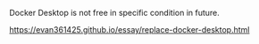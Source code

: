 Docker Desktop is not free in specific condition in future.

https://evan361425.github.io/essay/replace-docker-desktop.html
